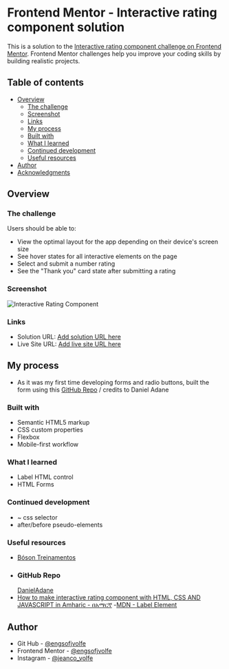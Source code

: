 # Frontend Mentor - Interactive rating component solution

This is a solution to the [Interactive rating component challenge on Frontend Mentor](https://www.frontendmentor.io/challenges/interactive-rating-component-koxpeBUmI). Frontend Mentor challenges help you improve your coding skills by building realistic projects.

## Table of contents

- [Overview](#overview)
  - [The challenge](#the-challenge)
  - [Screenshot](#screenshot)
  - [Links](#links)
  - [My process](#my-process)
  - [Built with](#built-with)
  - [What I learned](#what-i-learned)
  - [Continued development](#continued-development)
  - [Useful resources](#useful-resources)
- [Author](#author)
- [Acknowledgments](#acknowledgments)

## Overview

### The challenge

Users should be able to:

- View the optimal layout for the app depending on their device's screen size
- See hover states for all interactive elements on the page
- Select and submit a number rating
- See the "Thank you" card state after submitting a rating

### Screenshot

![Interactive Rating Component](./screenshot.jpg)

### Links

- Solution URL: [Add solution URL here](https://your-solution-url.com)
- Live Site URL: [Add live site URL here](https://your-live-site-url.com)

## My process

- As it was my first time developing forms and radio buttons, built the form using this [GitHub Repo](#github-repo)
  / credits to Daniel Adane

### Built with

- Semantic HTML5 markup
- CSS custom properties
- Flexbox
- Mobile-first workflow

### What I learned

- Label HTML control
- HTML Forms

### Continued development

- ~ css selector
- after/before pseudo-elements

### Useful resources

- [Bóson Treinamentos](https://www.youtube.com/watch?v=XOGaBMM3O10)
- ### GitHub Repo
  [DanielAdane](https://github.com/DanielAdane/interactive-rating-component/blob/main/styles.css)
- [How to make interactive rating component with HTML, CSS AND JAVASCRIPT in Amharic - በአማርኛ](https://www.youtube.com/watch?v=Vh70JL7ukKc) -[MDN - Label Element](https://developer.mozilla.org/en-US/docs/Web/HTML/Element/label)

## Author

- Git Hub - [@engsofjvolfe](https://github.com/engsofjvolfem)
- Frontend Mentor - [@engsofjvolfe](https://www.frontendmentor.io/profile/engsofjvolfe)
- Instagram - [@jeanco_volfe](https://www.instagram.com/jeanco_volfe/)
